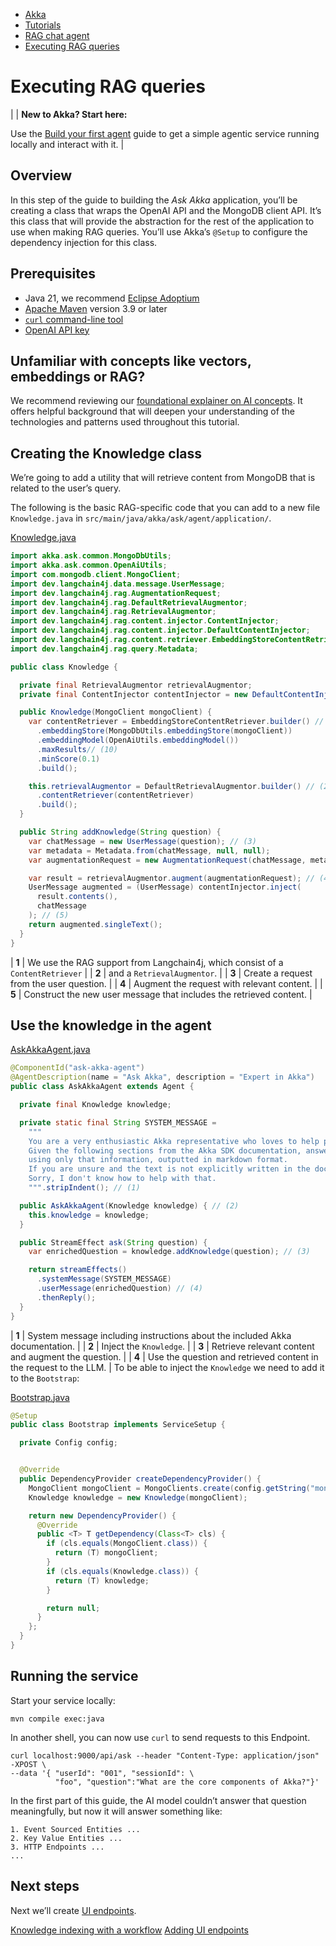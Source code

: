 <!-- <nav> -->
- [Akka](../../index.html)
- [Tutorials](../index.html)
- [RAG chat agent](index.html)
- [Executing RAG queries](rag.html)

<!-- </nav> -->

# Executing RAG queries

|  | **New to Akka? Start here:**

Use the [Build your first agent](../author-your-first-service.html) guide to get a simple agentic service running locally and interact with it. |

## <a href="about:blank#_overview"></a> Overview

In this step of the guide to building the *Ask Akka* application, you’ll be creating a class that wraps the OpenAI API and the MongoDB client API. It’s this class that will provide the abstraction for the rest of the application to use when making RAG queries. You’ll use Akka’s `@Setup` to configure the dependency injection for this class.

## <a href="about:blank#_prerequisites"></a> Prerequisites

- Java 21, we recommend [Eclipse Adoptium](https://adoptium.net/marketplace/)
- [Apache Maven](https://maven.apache.org/install.html) version 3.9 or later
- <a href="https://curl.se/download.html">`curl` command-line tool</a>
- [OpenAI API key](https://platform.openai.com/api-keys)

## <a href="about:blank#_unfamiliar_with_concepts_like_vectors_embeddings_or_rag"></a> Unfamiliar with concepts like vectors, embeddings or RAG?

We recommend reviewing our [foundational explainer on AI concepts](../../concepts/ai-agents.html#_foundational_ai_concepts_video). It offers helpful background that will deepen your understanding of the technologies and patterns used throughout this tutorial.

## <a href="about:blank#_creating_the_knowledge_class"></a> Creating the Knowledge class

We’re going to add a utility that will retrieve content from MongoDB that is related to the user’s query.

The following is the basic RAG-specific code that you can add to a new file `Knowledge.java` in `src/main/java/akka/ask/agent/application/`.

[Knowledge.java](https://github.com/akka/akka-sdk/blob/main/samples/ask-akka-agent/src/main/java/akka/ask/agent/application/Knowledge.java)
```java
import akka.ask.common.MongoDbUtils;
import akka.ask.common.OpenAiUtils;
import com.mongodb.client.MongoClient;
import dev.langchain4j.data.message.UserMessage;
import dev.langchain4j.rag.AugmentationRequest;
import dev.langchain4j.rag.DefaultRetrievalAugmentor;
import dev.langchain4j.rag.RetrievalAugmentor;
import dev.langchain4j.rag.content.injector.ContentInjector;
import dev.langchain4j.rag.content.injector.DefaultContentInjector;
import dev.langchain4j.rag.content.retriever.EmbeddingStoreContentRetriever;
import dev.langchain4j.rag.query.Metadata;

public class Knowledge {

  private final RetrievalAugmentor retrievalAugmentor;
  private final ContentInjector contentInjector = new DefaultContentInjector();

  public Knowledge(MongoClient mongoClient) {
    var contentRetriever = EmbeddingStoreContentRetriever.builder() // (1)
      .embeddingStore(MongoDbUtils.embeddingStore(mongoClient))
      .embeddingModel(OpenAiUtils.embeddingModel())
      .maxResults// (10)
      .minScore(0.1)
      .build();

    this.retrievalAugmentor = DefaultRetrievalAugmentor.builder() // (2)
      .contentRetriever(contentRetriever)
      .build();
  }

  public String addKnowledge(String question) {
    var chatMessage = new UserMessage(question); // (3)
    var metadata = Metadata.from(chatMessage, null, null);
    var augmentationRequest = new AugmentationRequest(chatMessage, metadata);

    var result = retrievalAugmentor.augment(augmentationRequest); // (4)
    UserMessage augmented = (UserMessage) contentInjector.inject(
      result.contents(),
      chatMessage
    ); // (5)
    return augmented.singleText();
  }
}
```

| **1** | We use the RAG support from Langchain4j, which consist of a `ContentRetriever` |
| **2** | and a `RetrievalAugmentor`. |
| **3** | Create a request from the user question. |
| **4** | Augment the request with relevant content. |
| **5** | Construct the new user message that includes the retrieved content. |

## <a href="about:blank#_use_the_knowledge_in_the_agent"></a> Use the knowledge in the agent

[AskAkkaAgent.java](https://github.com/akka/akka-sdk/blob/main/samples/ask-akka-agent/src/main/java/akka/ask/agent/application/AskAkkaAgent.java)
```java
@ComponentId("ask-akka-agent")
@AgentDescription(name = "Ask Akka", description = "Expert in Akka")
public class AskAkkaAgent extends Agent {

  private final Knowledge knowledge;

  private static final String SYSTEM_MESSAGE =
    """
    You are a very enthusiastic Akka representative who loves to help people!
    Given the following sections from the Akka SDK documentation, answer the question
    using only that information, outputted in markdown format.
    If you are unsure and the text is not explicitly written in the documentation, say:
    Sorry, I don't know how to help with that.
    """.stripIndent(); // (1)

  public AskAkkaAgent(Knowledge knowledge) { // (2)
    this.knowledge = knowledge;
  }

  public StreamEffect ask(String question) {
    var enrichedQuestion = knowledge.addKnowledge(question); // (3)

    return streamEffects()
      .systemMessage(SYSTEM_MESSAGE)
      .userMessage(enrichedQuestion) // (4)
      .thenReply();
  }
}
```

| **1** | System message including instructions about the included Akka documentation. |
| **2** | Inject the `Knowledge`. |
| **3** | Retrieve relevant content and augment the question. |
| **4** | Use the question and retrieved content in the request to the LLM. |
To be able to inject the `Knowledge` we need to add it to the `Bootstrap`:

[Bootstrap.java](https://github.com/akka/akka-sdk/blob/main/samples/ask-akka-agent/src/main/java/akka/ask/Bootstrap.java)
```java
@Setup
public class Bootstrap implements ServiceSetup {

  private Config config;


  @Override
  public DependencyProvider createDependencyProvider() {
    MongoClient mongoClient = MongoClients.create(config.getString("mongodb.uri"));
    Knowledge knowledge = new Knowledge(mongoClient);

    return new DependencyProvider() {
      @Override
      public <T> T getDependency(Class<T> cls) {
        if (cls.equals(MongoClient.class)) {
          return (T) mongoClient;
        }
        if (cls.equals(Knowledge.class)) {
          return (T) knowledge;
        }

        return null;
      }
    };
  }
}
```

## <a href="about:blank#_running_the_service"></a> Running the service

Start your service locally:

```command
mvn compile exec:java
```
In another shell, you can now use `curl` to send requests to this Endpoint.

```command
curl localhost:9000/api/ask --header "Content-Type: application/json" -XPOST \
--data '{ "userId": "001", "sessionId": \
          "foo", "question":"What are the core components of Akka?"}'
```
In the first part of this guide, the AI model couldn’t answer that question meaningfully, but now it will answer something like:

```none
1. Event Sourced Entities ...
2. Key Value Entities ...
3. HTTP Endpoints ...
...
```

## <a href="about:blank#_next_steps"></a> Next steps

Next we’ll create [UI endpoints](endpoints.html).

<!-- <footer> -->
<!-- <nav> -->
[Knowledge indexing with a workflow](indexer.html) [Adding UI endpoints](endpoints.html)
<!-- </nav> -->

<!-- </footer> -->

<!-- <aside> -->

<!-- </aside> -->